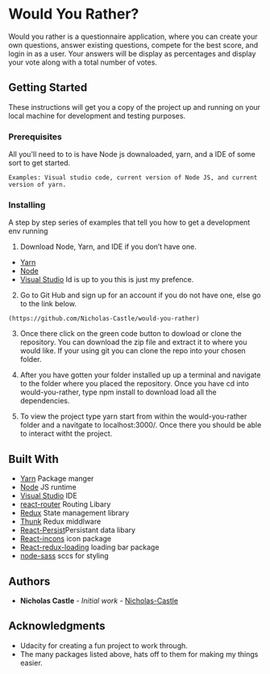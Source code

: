 # Would You Rather?

Would you rather is a questionnaire application, where you can create your own questions, answer existing questions, compete for the best score, and login in as a user. Your answers will be display as percentages and display your vote along with a total number of votes. 

## Getting Started

These instructions will get you a copy of the project up and running on your local machine for development and testing purposes.

### Prerequisites

All you'll need to to is have Node js downaloaded, yarn, and a IDE of some sort to get started.

```
Examples: Visual studio code, current version of Node JS, and current version of yarn.
```

### Installing

A step by step series of examples that tell you how to get a development env running

1. Download Node, Yarn, and IDE if you don’t have one.

* [Yarn](https://yarnpkg.com/)
* [Node](https://nodejs.org/en/)
* [Visual Studio](https://code.visualstudio.com/) Id is up to you this is just my prefence.

2. Go to Git Hub and sign up for an account if you do not have one, else go to the link below.

```
(https://github.com/Nicholas-Castle/would-you-rather)
```

3. Once there click on the green code button to dowload or clone the repository. You can download the zip file and extract it to where you would like. If your using git you can clone the repo into your chosen folder. 

4. After you have gotten your folder installed up up a terminal and navigate to the folder where you placed the repository. Once you have cd into would-you-rather, type npm install to download load all the dependencies. 

5. To view the project type yarn start from within the would-you-rather folder and a navitgate to localhost:3000/. Once there you should be able to interact witht the project.
  

## Built With

* [Yarn](https://yarnpkg.com/) Package manger
* [Node](https://nodejs.org/en/) JS runtime
* [Visual Studio](https://code.visualstudio.com/) IDE
* [react-router](https://github.com/ReactTraining/react-router) Routing Libary
* [Redux](https://redux.js.org/) State management library
* [Thunk](https://github.com/reduxjs/redux-thunk) Redux middlware
* [React-Persist](https://github.com/rt2zz/redux-persist)Persistant data libary
* [React-incons](https://github.com/react-icons/react-icons) icon package
* [React-redux-loading](https://www.npmjs.com/package/react-redux-loading-bar) loading bar package
* [node-sass](https://sass-lang.com/) sccs for styling
 

## Authors

* **Nicholas Castle** - *Initial work* - [Nicholas-Castle](https://github.com/Nicholas-Castle)

## Acknowledgments

* Udacity for creating a fun project to work through.
* The many packages listed above, hats off to them for making my things easier.


